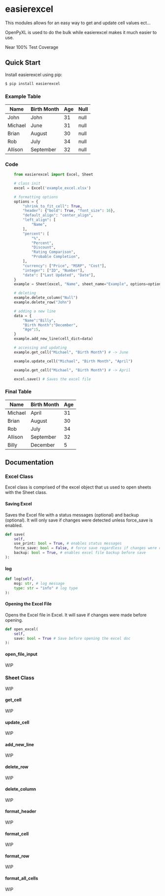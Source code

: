# easierexcel

This modules allows for an easy way to get and update cell values ect...

OpenPyXL is used to do the bulk while easierexcel makes it much easier to use.

Near 100% Test Coverage

## Quick Start

Install easierexcel using pip:

```bash
$ pip install easierexcel
```

### Example Table

| Name    | Birth Month | Age | Null |
| ------- | ----------- | --- | ---- |
| John    | John        | 31  | null |
| Michael | June        | 31  | null |
| Brian   | August      | 30  | null |
| Rob     | July        | 34  | null |
| Allison | September   | 32  | null |

### Code

```python
    from easierexcel import Excel, Sheet

    # class init
    excel = Excel('example_excel.xlsx')

    # formatting options
    options = {
        "shrink_to_fit_cell": True,
        "header": {"bold": True, "font_size": 16},
        "default_align": "center_align",
        "left_align": [
            "Name",
        ],
        "percent": [
            "%",
            "Percent",
            "Discount",
            "Rating Comparison",
            "Probable Completion",
        ],
        "currency": ["Price", "MSRP", "Cost"],
        "integer": ["ID", "Number"],
        "date": ["Last Updated", "Date"],
    }
    example = Sheet(excel, "Name", sheet_name="Example", options=options)

    # deleting
    example.delete_column("Null")
    example.delete_row("John")

    # adding a new line
    data = {
        "Name":"Billy",
        "Birth Month":"December",
        "Age":5,
    }
    example.add_new_line(cell_dict=data)

    # accessing and updating
    example.get_cell("Michael", "Birth Month") # -> June

    example.update_cell("Michael", "Birth Month", "April")

    example.get_cell("Michael", "Birth Month") # -> April

    excel.save() # Saves the excel file
```

### Final Table

| Name    | Birth Month | Age |
| ------- | ----------- | --- |
| Michael | April       | 31  |
| Brian   | August      | 30  |
| Rob     | July        | 34  |
| Allison | September   | 32  |
| Billy   | December    | 5   |

## Documentation

### Excel Class

Excel class is comprised of the excel object that us used to open sheets with the Sheet class.

#### Saving Excel

Saves the Excel file with a status messages (optional) and backup (optional).
It will only save if changes were detected unless force_save is enabled.

```python
def save(
    self,
    use_print: bool = True, # enables status messages
    force_save: bool = False, # force save regardless if changes were detected
    backup: bool = True, # enables excel file backup before save
):
```

#### log

<!-- TODO think about changing this -->

```python
def log(self,
    msg: str, # log message
    type: str = "info" # log type
):
```

#### Opening the Excel File

Opens the Excel file in Excel. It will save if changes were made before opening.

```python
def open_excel(
    self,
    save: bool = True # Save before opening the excel doc
):
```

#### open_file_input

WIP

### Sheet Class

WIP

#### get_cell

WIP

#### update_cell

WIP

#### add_new_line

WIP

#### delete_row

WIP

#### delete_column

WIP

#### format_header

WIP

#### format_cell

WIP

#### format_row

WIP

#### format_all_cells

WIP
